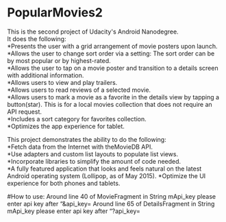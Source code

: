 # PopularMovies2
This is the second project of Udacity's Android Nanodegree.  
It does the following:  
*Presents the user with a grid arrangement of movie posters upon launch.  
*Allows the user to change sort order via a setting: The sort order can be by most popular or by highest-rated.  
*Allows the user to tap on a movie poster and transition to a details screen with additional information.  
*Allows users to view and play trailers.  
*Allows users to read reviews of a selected movie.  
*Allows users to mark a movie as a favorite in the details view by tapping a button(star). This is for a local movies collection that does not require an API request.  
*Includes a sort category for favorites collection.  
*Optimizes the app experience for tablet.  
  
This project demonstrates the ability to do the following:  
*Fetch data from the Internet with theMovieDB API.  
*Use adapters and custom list layouts to populate list views.  
*Incorporate libraries to simplify the amount of code needed.  
*A fully featured application that looks and feels natural on the latest Android operating system (Lollipop, as of May 2015). *Optimize the UI experience for both phones and tablets.


#How to use:
Around line 40 of MovieFragment in String mApi_key please enter api key after “&api_key=
Around line 65 of DetailsFragment in String mApi_key please enter api key after “?api_key=
